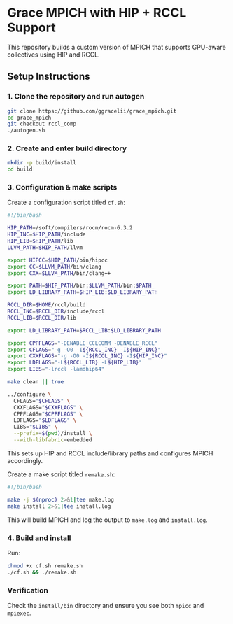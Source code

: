 # Grace MPICH with HIP + RCCL Support

This repository builds a custom version of MPICH that supports GPU-aware collectives using HIP and RCCL.

##  Setup Instructions

### 1. Clone the repository and run autogen
```bash
git clone https://github.com/ggracelii/grace_mpich.git
cd grace_mpich
git checkout rccl_comp
./autogen.sh
```

### 2. Create and enter build directory
```bash
mkdir -p build/install
cd build
```

### 3. Configuration & make scripts
Create a configuration script titled `cf.sh`:
```bash
#!/bin/bash

HIP_PATH=/soft/compilers/rocm/rocm-6.3.2
HIP_INC=$HIP_PATH/include
HIP_LIB=$HIP_PATH/lib
LLVM_PATH=$HIP_PATH/llvm

export HIPCC=$HIP_PATH/bin/hipcc
export CC=$LLVM_PATH/bin/clang
export CXX=$LLVM_PATH/bin/clang++

export PATH=$HIP_PATH/bin:$LLVM_PATH/bin:$PATH
export LD_LIBRARY_PATH=$HIP_LIB:$LD_LIBRARY_PATH

RCCL_DIR=$HOME/rccl/build
RCCL_INC=$RCCL_DIR/include/rccl
RCCL_LIB=$RCCL_DIR/lib

export LD_LIBRARY_PATH=$RCCL_LIB:$LD_LIBRARY_PATH

export CPPFLAGS="-DENABLE_CCLCOMM -DENABLE_RCCL"
export CFLAGS="-g -O0 -I${RCCL_INC} -I${HIP_INC}"
export CXXFLAGS="-g -O0 -I${RCCL_INC} -I${HIP_INC}"
export LDFLAGS="-L${RCCL_LIB} -L${HIP_LIB}"
export LIBS="-lrccl -lamdhip64"

make clean || true

../configure \
  CFLAGS="$CFLAGS" \
  CXXFLAGS="$CXXFLAGS" \
  CPPFLAGS="$CPPFLAGS" \
  LDFLAGS="$LDFLAGS" \
  LIBS="$LIBS" \
  --prefix=$(pwd)/install \
  --with-libfabric=embedded
```
This sets up HIP and RCCL include/library paths and configures MPICH accordingly.

Create a make script titled `remake.sh`:
```bash
#!/bin/bash

make -j $(nproc) 2>&1|tee make.log
make install 2>&1|tee install.log
```
This will build MPICH and log the output to `make.log` and `install.log`.

### 4. Build and install
Run:
```bash
chmod +x cf.sh remake.sh
./cf.sh && ./remake.sh
```

### Verification
Check the `install/bin` directory and ensure you see both `mpicc` and `mpiexec`.
